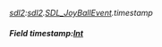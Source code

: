 _[sdl2](../../modules/sdl2/sdl2-module.md):[sdl2](../../modules/sdl2/sdl2-module.md).[SDL\_JoyBallEvent](../../modules/sdl2/sdl2-sdl_joyballevent.md).timestamp_
##### Field timestamp:[Int](../../modules/wonkey/wonkey-types-int.md)
